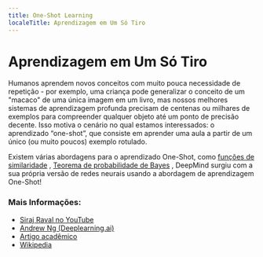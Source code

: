 ```yaml
---
title: One-Shot Learning
localeTitle: Aprendizagem em Um Só Tiro
---
```

# Aprendizagem em Um Só Tiro

Humanos aprendem novos conceitos com muito pouca necessidade de repetição - por exemplo, uma criança pode generalizar o conceito de um "macaco" de uma única imagem em um livro, mas nossos melhores sistemas de aprendizagem profunda precisam de centenas ou milhares de exemplos para compreender qualquer objeto até um ponto de precisão decente. Isso motiva o cenário no qual estamos interessados: o aprendizado “one-shot”, que consiste em aprender uma aula a partir de um único (ou muito poucos) exemplo rotulado.

Existem várias abordagens para o aprendizado One-Shot, como [funções de similaridade](https://www.coursera.org/lecture/convolutional-neural-networks/one-shot-learning-gjckG) , [Teorema de probabilidade de Bayes](https://www.youtube.com/watch?v=FIjy3lV_KJU) , DeepMind surgiu com a sua própria versão de redes neurais usando a abordagem de aprendizagem One-Shot!

### Mais Informações:

*   [Siraj Raval no YouTube](https://www.youtube.com/watch?v=FIjy3lV_KJU&feature=youtu.be)
*   [Andrew Ng (Deeplearning.ai)](https://www.coursera.org/lecture/convolutional-neural-networks/one-shot-learning-gjckG)
*   [Artigo acadêmico](http://web.mit.edu/cocosci/Papers/Science-2015-Lake-1332-8.pdf)
*   [Wikipedia](https://en.wikipedia.org/wiki/One-shot_learning)